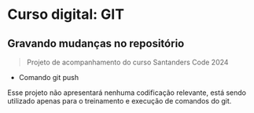 # Curso digital: GIT

## Gravando mudanças no repositório

> Projeto de acompanhamento do curso Santanders Code 2024

* Comando git push

Esse projeto não apresentará nenhuma codificação relevante, está sendo utilizado apenas para o treinamento e execução de comandos do git.